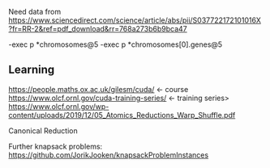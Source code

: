 Need data from 
https://www.sciencedirect.com/science/article/abs/pii/S037722172101016X?fr=RR-2&ref=pdf_download&rr=768a273b6b9bca47

-exec p *chromosomes@5
-exec p *chromosomes[0].genes@5


## Learning

https://people.maths.ox.ac.uk/gilesm/cuda/ <- course
https://www.olcf.ornl.gov/cuda-training-series/ <- training series>
https://www.olcf.ornl.gov/wp-content/uploads/2019/12/05_Atomics_Reductions_Warp_Shuffle.pdf


Canonical Reduction



Further knapsack problems:
https://github.com/JorikJooken/knapsackProblemInstances
